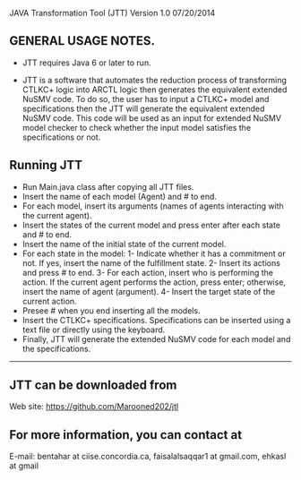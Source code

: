 JAVA Transformation Tool (JTT) Version 1.0 07/20/2014

GENERAL USAGE NOTES.
---------------------------------------

- JTT requires Java 6 or later to run.

- JTT is a software that automates the reduction process of transforming CTLKC+ logic into ARCTL logic then generates the equivalent extended NuSMV code. To do so, the user has to input a CTLKC+ model and specifications then the JTT will generate the equivalent extended NuSMV code. This code will be used as an input for extended NuSMV model checker to check whether the input model satisfies the specifications or not.

Running JTT
-------------------

 - Run Main.java class after copying all JTT files.
 - Insert the name of each model (Agent) and # to end.
 - For each model, insert its arguments (names of agents interacting with the current agent).
 - Insert the states of the current model and press enter after each state and # to end.
 - Insert the name of the initial state of the current model.
 - For each state in the model: 
    1- Indicate whether it has a commitment or not. If yes, insert the name of the fulfillment state. 
    2- Insert its actions and press # to end. 
    3- For each action, insert who is performing the action. If the current agent performs the action, press enter; otherwise, insert the name of agent              (argument). 
    4- Insert the target state of the current action.
 - Presee # when you end inserting all the models.
 - Insert the CTLKC+ specifications. Specifications can be inserted using a text file or directly using the keyboard.
 - Finally, JTT will generate the extended NuSMV code for each model and the specifications.

----------------------------------------------------------------------------------------------------------------------------
JTT can be downloaded from
-----------------------------------------
Web site: https://github.com/Marooned202/jtl

For more information, you can contact at
-------------------------------------------------------------
E-mail: bentahar at ciise.concordia.ca, 
faisalalsaqqar1 at gmail.com, 
ehkasl at gmail
